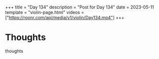 +++
title = "Day 134"
description = "Post for Day 134"
date = 2023-05-11
template = "violin-page.html"
videos = ["https://roonr.com/api/media/v1/violin/Day134.mp4"]
+++

# Thoughts
thoughts